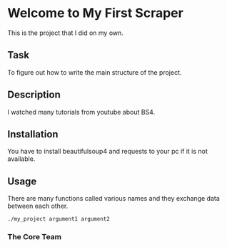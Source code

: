 # Welcome to My First Scraper
This is the project that I did on my own.

## Task
To figure out how to write the main structure of the project.

## Description
I watched many tutorials from youtube about BS4.

## Installation
You have to install beautifulsoup4 and requests to your pc if it is not available.

## Usage
There are many functions called various names and they exchange data between each other.
```
./my_project argument1 argument2
```

### The Core Team
